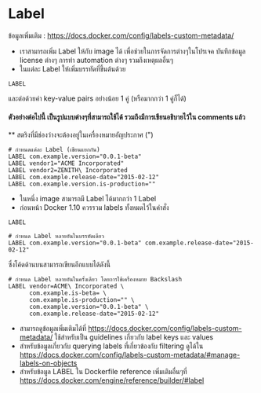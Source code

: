 # Label

ข้อมูลเพิ่มเติม : <https://docs.docker.com/config/labels-custom-metadata/>

- เราสามารถเพิ่ม Label ให้กับ image ได้ เพื่อช่วยในการจัดการต่างๆในโปรเจค บันทึกข้อมูล license ต่างๆ
  การทำ automation ต่างๆ รวมถึงเหตุผลอื่นๆ
- ในแต่ละ Label ให้เพิ่มบรรทัดที่ขึ้นต้นด้วย

```
LABEL
```

และต่อด้วยค่า key-value pairs อย่างน้อย 1 คู่ (หรือมากกว่า 1 คู่ก็ได้)

#### ตัวอย่างต่อไปนี้ เป็นรูปแบบต่างๆที่สามารถใช้ได้ รวมถึงมีการเขียนอธิบายไว้ใน comments แล้ว

\*\* สตริงที่มีช่องว่างจะต้องอยู่ในเครื่องหมายอัญประกาศ (")

```
# กำหนดแต่ละ Label (เขียนแยกกัน)
LABEL com.example.version="0.0.1-beta"
LABEL vendor1="ACME Incorporated"
LABEL vendor2=ZENITH\ Incorporated
LABEL com.example.release-date="2015-02-12"
LABEL com.example.version.is-production=""
```

- ในหนึ่ง image สามารถมี Label ได้มากกว่า 1 Label
- ก่อนหน้า Docker 1.10 ควรรวม labels ทั้งหมดไว้ในคำสั่ง

```
LABEL
```

```
# กำหนด Label หลายอันในบรรทัดเดียว
LABEL com.example.version="0.0.1-beta" com.example.release-date="2015-02-12"
```

ซึ่งโค้ดด้านบนสามารถเขียนอีกแบบได้ดังนี้

```
# กำหนด Label หลายอันในครั้งเดียว โดยการใช้เครื่องหมาย Backslash
LABEL vendor=ACME\ Incorporated \
      com.example.is-beta= \
      com.example.is-production="" \
      com.example.version="0.0.1-beta" \
      com.example.release-date="2015-02-12"
```

- สามารถดูข้อมูลเพิ่มเติมได้ที่ <https://docs.docker.com/config/labels-custom-metadata/>
  ใช้สำหรับเป็น guidelines เกี่ยวกับ label keys และ values
- สำหรับข้อมูลเกี่ยวกับ querying labels ที่เกี่ยวข้องกับ filtering ดูได้ใน <https://docs.docker.com/config/labels-custom-metadata/#manage-labels-on-objects>
- สำหรับข้อมูล LABEL ใน Dockerfile reference เพิ่มเติมอื่นๆที่ <https://docs.docker.com/engine/reference/builder/#label>
